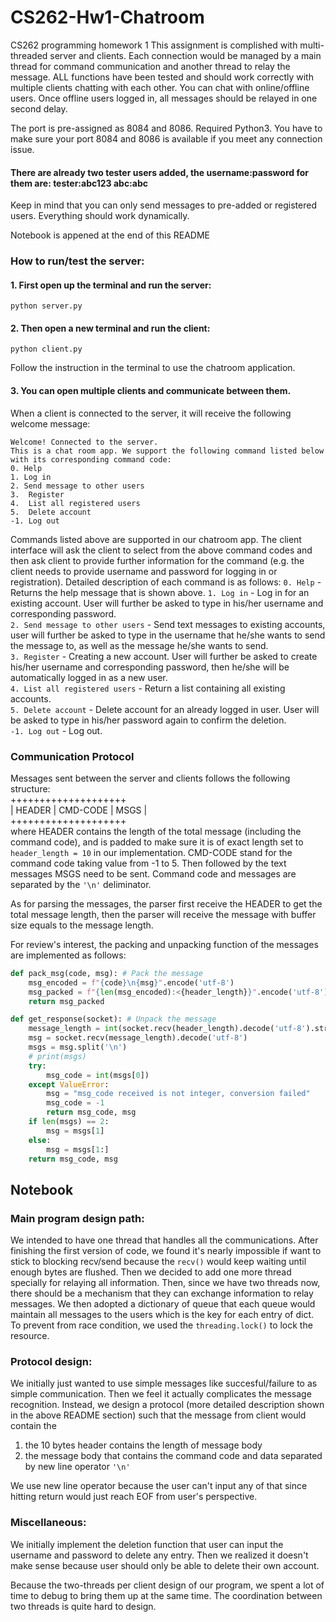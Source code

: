 # CS262-Hw1-Chatroom

CS262 programming homework 1
This assignment is complished with multi-threaded server and clients. Each connection would be managed by a main thread for command communication and another thread to relay the message. ALL functions have been tested and should work correctly with multiple clients chatting with each other. You can chat with online/offline users. Once offline users logged in, all messages should be relayed in one second delay. 

The port is pre-assigned as 8084 and 8086. 
Required Python3. You have to make sure your port 8084 and 8086 is available if you meet any connection issue.

#### There are already two tester users added, the username:password for them are: tester:abc123 abc:abc

Keep in mind that you can only send messages to pre-added or registered users. Everything should work dynamically.  

Notebook is appened at the end of this README

### How to run/test the server: 

  #### 1. First open up the terminal and run the server:
```
python server.py
```
  #### 2. Then open a new terminal and run the client:
  
 ```
 python client.py
 ```
 Follow the instruction in the terminal to use the chatroom application. 
 
  #### 3. You can open multiple clients and communicate between them.

When a client is connected to the server, it will receive the following welcome message:
```
Welcome! Connected to the server.
This is a chat room app. We support the following command listed below with its corresponding command code:
0. Help
1. Log in 
2. Send message to other users
3.  Register
4.  List all registered users
5.  Delete account
-1. Log out
```
Commands listed above are supported in our chatroom app. The client interface will ask the client to select from the above command codes and then ask client to provide further information for the command (e.g. the client needs to provide username and password for logging in or registration). Detailed description of each command is as follows:
`0. Help` - Returns the help message that is shown above.
`1. Log in` - Log in for an existing account. User will further be asked to type in his/her username and corresponding password.   
`2. Send message to other users` - Send text messages to existing accounts, user will further be asked to type in the username that he/she wants to send the message to, as well as the message he/she wants to send.  
`3. Register` - Creating a new account. User will further be asked to create his/her username and corresponding password, then he/she will be automatically logged in as a new user.  
`4. List all registered users` - Return a list containing all existing accounts.  
`5. Delete account` - Delete account for an already logged in user. User will be asked to type in his/her password again to confirm the deletion.  
`-1. Log out` - Log out.


### Communication Protocol
Messages sent between the server and clients follows the following structure:  
++++++++++++++++++++  
| HEADER | CMD-CODE | MSGS |  
++++++++++++++++++++    
where HEADER contains the length of the total message (including the command code), and is padded to make sure it is of exact length set to `header_length = 10` in our implementation. CMD-CODE stand for the command code taking value from -1 to 5. Then followed by the text messages MSGS need to be sent. Command code and messages are separated by the `'\n'` deliminator. 

As for parsing the messages, the parser first receive the HEADER to get the total message length, then the parser will receive the message with buffer size equals to the message length.

For review's interest, the packing and unpacking function of the messages are implemented as follows:
```python
def pack_msg(code, msg): # Pack the message
    msg_encoded = f"{code}\n{msg}".encode('utf-8')
    msg_packed = f"{len(msg_encoded):<{header_length}}".encode('utf-8') + msg_encoded
    return msg_packed

def get_response(socket): # Unpack the message
    message_length = int(socket.recv(header_length).decode('utf-8').strip())
    msg = socket.recv(message_length).decode('utf-8')
    msgs = msg.split('\n')
    # print(msgs)
    try:
        msg_code = int(msgs[0])
    except ValueError:
        msg = "msg_code received is not integer, conversion failed"
        msg_code = -1
        return msg_code, msg
    if len(msgs) == 2:
        msg = msgs[1]
    else:
        msg = msgs[1:]
    return msg_code, msg
```



## Notebook
### Main program design path:
We intended to have one thread that handles all the communications. After finishing the first
version of code, we found it's nearly impossible if want to stick to blocking recv/send because the `recv()` would 
keep waiting until enough bytes are flushed. Then we decided to add one more thread 
specially for relaying all information. 
Then, since we have two threads now, there should be a mechanism that they can exchange information 
to relay messages. We then adopted a dictionary of queue that each queue would maintain 
all messages to the users which is the key for each entry of dict. To prevent from race
condition, we used the `threading.lock()` to lock the resource.
### Protocol design:
We initially just wanted to use simple messages like succesful/failure to as simple
communication. Then we feel it actually complicates the message recognition. Instead,
we design a protocol (more detailed description shown in the above README section) such that the message from client would contain the 
1. the 10 bytes header contains the length of message body
2. the message body that contains the command code and data separated by new line operator `'\n'` 

We use new line operator because the user can't input any of that since hitting return 
would just reach EOF from user's perspective.
### Miscellaneous:
We initially implement the deletion function that user can input the username and 
password to delete any entry. Then we realized it doesn't make sense because user should only be
able to delete their own account.

Because the two-threads per client design of our program, we spent a lot of time 
to debug to bring them up at the same time. The coordination between two threads is 
quite hard to design. 
